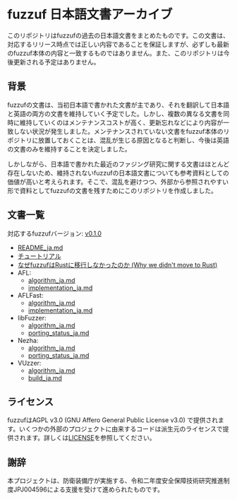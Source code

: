 # fuzzuf 日本語文書アーカイブ

このリポジトリはfuzzufの過去の日本語文書をまとめたものです。この文書は、対応するリリース時点では正しい内容であることを保証しますが、必ずしも最新のfuzzuf本体の内容と一致するものではありません。また、このリポジトリは今後更新される予定はありません。

## 背景

fuzzufの文書は、当初日本語で書かれた文書が主であり、それを翻訳して日本語と英語の両方の文書を維持していく予定でした。しかし、複数の異なる文書を同時に維持していくのはメンテナンスコストが高く、更新忘れなどにより内容が一致しない状況が発生しました。メンテナンスされていない文書をfuzzuf本体のリポジトリに放置しておくことは、混乱が生じる原因となると判断し、今後は英語の文書のみを維持することを決定しました。

しかしながら、日本語で書かれた最近のファジング研究に関する文書はほとんど存在しないため、維持されないfuzzufの日本語文書についても参考資料としての価値が高いと考えられます。そこで、混乱を避けつつ、外部から参照されやすい形で資料としてfuzzufの文書を残すためにこのリポジトリを作成しました。

## 文書一覧

対応するfuzzufバージョン: [v0.1.0](https://github.com/fuzzuf/fuzzuf/tree/838ef5df6b7b20d202717946342bf6b4f3908297)

- [README_ja.md](/README_ja.md)
- [チュートリアル](/TUTORIAL_ja.md)
- [なぜfuzzufはRustに移行しなかったのか (Why we didn't move to Rust)](/docs/why_we_didnt_move_to_rust_ja.md)
- AFL:
  - [algorithm_ja.md](/docs/algorithms/AFL/algorithm_ja.md)
  - [implementation_ja.md](/docs/algorithms/AFL/implementation_ja.md)
- AFLFast:
  - [algorithm_ja.md](/docs/algorithms/AFLFast/algorithm_ja.md)
  - [implementation_ja.md](/docs/algorithms/AFLFast/implementation_ja.md)
- libFuzzer:
  - [algorithm_ja.md](/docs/algorithms/libFuzzer/algorithm_ja.md)
  - [porting_status_ja.md](/docs/algorithms/libFuzzer/porting_status_ja.md)
- Nezha:
  - [algorithm_ja.md](/docs/algorithms/Nezha/algorithm_ja.md)
  - [porting_status_ja.md](/docs/algorithms/Nezha/porting_status_ja.md)
- VUzzer:
  - [algorithm_ja.md](/docs/algorithms/VUzzer/algorithm_ja.md)
  - [build_ja.md](/docs/algorithms/VUzzer/build_ja.md)

## ライセンス

fuzzufはAGPL v3.0 (GNU Affero General Public License v3.0) で提供されます。いくつかの外部のプロジェクトに由来するコードは派生元のライセンスで提供されます。詳しくは[LICENSE](/LICENSE)を参照してください。

## 謝辞

本プロジェクトは、防衛装備庁が実施する、令和二年度安全保障技術研究推進制度JPJ004596による支援を受けて進められたものです。
